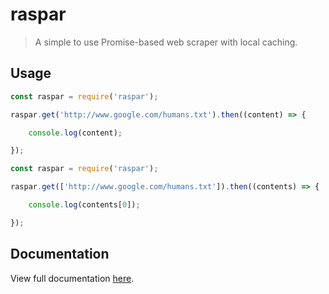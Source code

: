 # raspar

> A simple to use Promise-based web scraper with local caching.

## Usage

```javascript
const raspar = require('raspar');

raspar.get('http://www.google.com/humans.txt').then((content) => {

    console.log(content);

});
```

```javascript
const raspar = require('raspar');

raspar.get(['http://www.google.com/humans.txt']).then((contents) => {

    console.log(contents[0]);

});
```

## Documentation

View full documentation [here](DOCUMENTATION.md).
